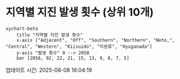 # 지역별 지진 발생 횟수 (상위 10개)

```mermaid
xychart-beta
    title "지역별 지진 발생 횟수"
    x-axis ["Adjacent", "Off", "Southern", "Northern", "Noto,", "Central", "Western", "Kiisuido", "미분류", "Hyuganada"]
    y-axis "발생 횟수" 0 --> 2058
    bar [2056, 92, 22, 21, 15, 13, 9, 8, 7, 5]
```

업데이트 시간: 2025-08-08 16:04:19
